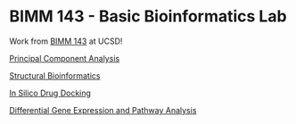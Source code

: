 # BIMM 143 - Basic Bioinformatics Lab

Work from [BIMM 143](https://bioboot.github.io/bimm143_W20/) at UCSD!

[Principal Component Analysis](https://github.com/vbgubbala/bimm143/blob/master/pca_analysis/class10.md)

[Structural Bioinformatics](https://github.com/vbgubbala/bimm143/blob/master/structural/structure_adk.md)

[In Silico Drug Docking](https://github.com/vbgubbala/bimm143/blob/master/drug_docking/drug_docking.md)

[Differential Gene Expression and Pathway Analysis](https://github.com/vbgubbala/bimm143/blob/master/pathway/pathway.md)
